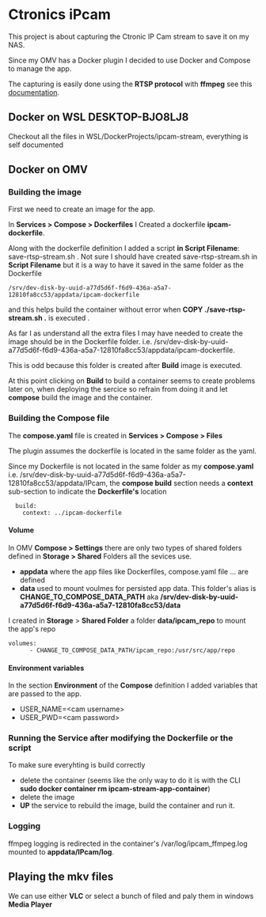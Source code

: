 # Ctronics iPcam

This project is about capturing the Ctronic IP Cam stream to save it on my NAS.

Since my OMV has a Docker plugin I decided to use Docker and Compose to manage the app.

The capturing is easily done using the **RTSP protocol** with **ffmpeg** see this [documentation](https://medium.com/@tom.humph/saving-rtsp-camera-streams-with-ffmpeg-baab7e80d767).

## Docker on WSL DESKTOP-BJO8LJ8

Checkout all the files in WSL/DockerProjects/ipcam-stream, everything is self documented


## Docker on OMV

### Building the image

First we need to create an image for the app. 

In **Services > Compose > Dockerfiles** I Created a dockerfile **ipcam-dockerfile**.

Along with the dockerfile definition I added a script **in Script Filename**: save-rtsp-stream.sh . 
Not sure I should have created save-rtsp-stream.sh in **Script Filename** but it is a way to have it saved in the same folder as the Dockerfile 
```
/srv/dev-disk-by-uuid-a77d5d6f-f6d9-436a-a5a7-12810fa8cc53/appdata/ipcam-dockerfile
```
and this helps build the container without error when **COPY ./save-rtsp-stream.sh .** is executed . 

As far I as understand all the extra files I may have needed to create the image should be in the Dockerfile folder. 
i.e. /srv/dev-disk-by-uuid-a77d5d6f-f6d9-436a-a5a7-12810fa8cc53/appdata/ipcam-dockerfile. 

This is odd because this folder is created after **Build** image is executed.

At this point clicking on **Build** to build a container seems to create problems later on, when deploying the sercice
so refrain from doing it and let **compose** build the image and the container.

### Building the Compose file

The **compose.yaml** file is created in **Services > Compose > Files**

The plugin assumes the dockerfile is located in the same folder as the yaml.

Since my Dockerfile is not located in the same folder as my **compose.yaml** i.e. /srv/dev-disk-by-uuid-a77d5d6f-f6d9-436a-a5a7-12810fa8cc53/appdata/IPcam,
the **compose build** section needs a **context** sub-section to indicate the **Dockerfile's** location
```
  build:
    context: ../ipcam-dockerfile
```

#### Volume
In OMV **Compose > Settings** there are only two types of shared folders defined in **Storage > Shared** Folders all the sevices use.
* **appdata** where the app files like Dockerfiles, compose.yaml file ... are defined
* **data** used to mount voulmes for persisted app data. This folder's alias is **CHANGE_TO_COMPOSE_DATA_PATH** aka **/srv/dev-disk-by-uuid-a77d5d6f-f6d9-436a-a5a7-12810fa8cc53/data**

I created in **Storage** > **Shared Folder** a folder **data/ipcam_repo** to mount the app's repo
```
volumes:
      - CHANGE_TO_COMPOSE_DATA_PATH/ipcam_repo:/usr/src/app/repo
```

#### Environment variables
In the section **Environment** of the **Compose** definition I added variables that are passed to the app.
* USER_NAME=\<cam username>
* USER_PWD=\<cam password>
  

### Running the Service after modifying the Dockerfile or the script

To make sure everyhting is build correctly

* delete the container (seems like the only way to do it is with the CLI **sudo docker container rm ipcam-stream-app-container**)
* delete the image
* **UP** the service to rebuild the image, build the container and run it.
  

### Logging

ffmpeg logging is redirected in the container's /var/log/ipcam_ffmpeg.log mounted to **appdata/IPcam/log**.

## Playing the mkv files

We can use either **VLC** or select a bunch of filed and paly them in windows **Media Player**


